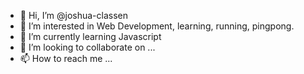 - 👋 Hi, I’m @joshua-classen
- 👀 I’m interested in Web Development, learning, running, pingpong.
- 🌱 I’m currently learning Javascript
- 💞️ I’m looking to collaborate on ...
- 📫 How to reach me ...

<!---
joshua-classen/joshua-classen is a ✨ special ✨ repository because its `README.md` (this file) appears on your GitHub profile.
You can click the Preview link to take a look at your changes.
--->
